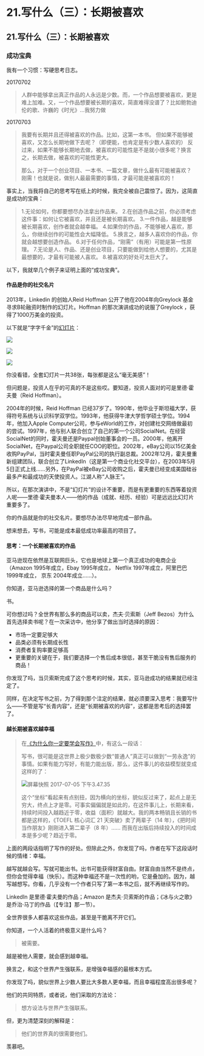 # 21.写什么（三）：长期被喜欢

## 21.写什么（三）：长期被喜欢

### 成功宝典

我有一个习惯：写硬思考日志。

20170702

> 人群中能够拿出真正作品的人永远是少数。而，一个作品想要被喜欢，更是难上加难。又，一个作品想要被长期的喜欢，简直难得没谱了？比如鲍勃迪伦的歌、许巍的《时光》...我努力做

20170703

> 我要有长期并且还得被喜欢的作品。比如，这第一本书。 但如果不能够被喜欢，又怎么长期地做下去呢？（即便能，也肯定是有少数人喜欢的） 反过来，如果不能够长期地去做，被喜欢的可能性是不是就小很多呢？换言之，长期去做，被喜欢的可能性更大。
>
> 那么，对于一个创业项目、一本书、一篇文章，做什么最有可能被喜欢？ 刚需！也就是说，做别人最最需要的事情，才最可能是被喜欢的！

事实上，当我将自己的思考写在纸上的时候，我完全被自己震惊了。因为，这简直是成功的宝典：

> 1.无论如何，你都要想尽办法拿出作品来。 2.在创造作品之前，你必须考虑这件事：如何让它被喜欢，并且还是被长期喜欢。 3.一件作品，越是能够被长期喜欢，创作者就会越幸福。 4.如果你的作品，不能够被人喜欢，那么，你继续创作的可能性会大幅降低。 5.换言之，越多人喜欢你的作品，你就会越想要创造作品。 6.对于任何作品，“刚需”（有用）可能是第一性原理。 7.无论是人、作品、还是创业项目，只要能做到给他人想要的，尤其是最想要的，才最有可能被人喜欢。 8.被喜欢的好处可太巨大了。

以下，我就举几个例子来证明上面的“成功宝典”。

#### 作品是你的社交名片

2013年，Linkedin 的创始人Reid Hoffman 公开了他在2004年向Greylock 基金寻求B轮融资时制作的幻灯片。Hoffman 的那次演讲成功的说服了Greylock ，获得了1000万美金的投资。

以下就是“字字千金”的[幻灯片](http://www.reidhoffman.org/article/2135)：

![](.gitbook/assets/g5wp47xwzkzsixdxscfh5gkmnxzlrk6j.jpeg)

![](.gitbook/assets/monthly_view_vs_year.png)

![](.gitbook/assets/2wsus3bttmcrwvw7znbsfyblf7sdrcxn.png)

你没看错，全套幻灯片一共38张，每张都是这么“毫无美感”！

但问题是，投资人在乎的可真的不是这些哎。要知道，投资人面对的可是里德·霍夫曼（Reid Hoffman）。

2004年的时候，Reid Hoffman 已经37岁了。1990年，他毕业于斯坦福大学，获得符号系统与认识科学双学位。1993年，他获得牛津大学哲学硕士学位。1994年，他加入Apple Computer公司，参与eWorld的工作，对创建社交网络做最初的尝试。1997年，他与别人联合创立了自己的第一个公司SocialNet。在经营SocialNet的同时，霍夫曼还是Paypal创始董事会的一员。2000年，他离开SocialNet，在Paypal公司全职就任COO的职位。2002年，eBay公司以15亿美金收购PayPal，当时霍夫曼任职PayPal公司的执行副总裁。2002年12月，霍夫曼重新组建团队，联合创立了LinkedIn（这是第一个商业化社交平台），在2003年5月5日正式上线......另外，在PayPal被eBay公司收购之后，霍夫曼已经变成美国硅谷最多产和最成功的天使投资人。江湖人称“人脉王”。

所以，在那次演讲中，不是“幻灯片”的设计不重要，而是有更重要的东西等着投资人呢——里德·霍夫曼本人——他的作品（成就、经历、经验）可是远远比幻灯片重要多了。

你的作品就是你的社交名片。要想尽办法尽早地完成一部作品。

想来想去，写书，可能是成本最低成功率最高的项目了。

#### 思考：一个长期被喜欢的作品

亚马逊现在依然是互联网巨头，它也是地球上第一个真正成功的电商企业（Amazon 1995年成立，Ebay 1995年成立， Netflix 1997年成立，阿里巴巴 1999年成立， 京东 2004年成立......）。

你知道，亚马逊选择的第一个商品是什么吗？

书。

可你想过吗？全世界有那么多的商品可以卖，杰夫·贝索斯（Jeff Bezos）为什么首先选择卖书呢？在一次采访中，他分享了做出当时选择的原因：

* 市场一定要足够大
* 品类必须有长期成长性
* 消费者复购率要足够高
* 更重要的关键在于，我们要选择一个售后成本很低，甚至干脆没有售后服务的商品！

你发现了吗，当贝索斯完成了这个思考的时候，其实，亚马逊成功的结果就已经注定了。

同样，在决定写书之前，为了得到那个注定的结果，就必须要深入思考：我要写什么——不管是写“长青内容”，还是“长期被喜欢的内容”，这都是思考后的选择罢了。

#### 越长期被喜欢越幸福

> 在[《为什么你一定要学会写作》](https://mp.weixin.qq.com/s?__biz=MzAxNzI4MTMwMw==&mid=2651631176&idx=1&sn=627e06cd64c95bdcb3ce3423f6a9529b&chksm=801ff630b7687f261d551213adb97ddc8056ce38cc24fc3e65be6476900410d74c80860707c1&scene=27#wechat_redirect)中，有这么一段话：
>
> 写书，很可能是这世界上极少数极少数“普通人”真正可以做到“一劳永逸”的事情。如果有能力写好，有能力能出版，那么，这件事儿的收益模型就变成这样的了：
>
> ![&#x5C4F;&#x5E55;&#x5FEB;&#x7167; 2017-07-05 &#x4E0B;&#x5348;3.47.35](.gitbook/assets/ping-mu-kuai-zhao-20170705-xia-wu-3.47.35.png)
>
> 这个“坐标”看起来有点别扭，因为横向的坐标，貌似反过来了，起点上是无穷大，终点上才是零。可事实偏偏就是如此的，在这件事儿上，长期来看，持续时间投入越趋近于零，收益（面积）就越大。我的两本畅销且长销的书都是这样的，《TOEFL 核心词汇 21 天突破》卖了两辈子（14 年），《把时间当作朋友》刚刚进入第二辈子（8 年）…… 而我在出版后持续投入的时间成本是多少呢？趋近于零。

上面的两段话指明了写作的好处。但除此之外，你发现了吗，作者在写下这段话时候的情绪：幸福。

越写就越会写。写就可能出书。出书可能获得财富自由。财富自由当然不是终点，但你会觉得幸福（快乐）。而这种幸福还不是一次性的哟，它是叠加的。因为，越写越想写。你看，几乎没有一个作者只写了第一本书之后，就不再继续写作的。

LinkedIn 是里德·霍夫曼的作品；Amazon 是杰夫·贝索斯的作品；《冰与火之歌》是乔治·马丁的作品（【专注】那一节）。

全世界很多人都喜欢这些作品，甚至是干脆离不开它们。

你知道，一个人活着的终极意义是什么吗？

> 被需要。

越是被他人需要，就会感到越幸福。

换言之，和这个世界产生强联系，是增强幸福感的最根本方式。

你发现了吗，貌似世界上少数人要比大多数人更幸福，而且幸福程度高出很多呢？

他们的共同特质，或者说，他们采取的方法论：

> 想方设法与世界产生强联系。

但，更为清楚深刻的解释是：

> 他们的世界真的很需要他们。

羡慕吧。

